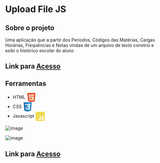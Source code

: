 # Upload File JS
## Sobre o projeto
Uma aplicação que a partir dos Períodos, Códigos das Matérias, Cargas Horárias, Frequências e Notas vindas de um arquivo de texto constroi e exibi o histórico escolar do aluno 

## Link para [Acesso](https://athena272.github.io/upload-file-js/)

## Ferramentas 

- HTML <img align="center" alt="Gui-HTML" height="30" width="30" src="https://raw.githubusercontent.com/devicons/devicon/master/icons/html5/html5-original.svg">
- CSS <img align="center" alt="Gui-CSS" height="30" width="30" src="https://raw.githubusercontent.com/devicons/devicon/master/icons/css3/css3-original.svg">
- Javascript <img align="center" alt="Gui-Js" height="30" width="30" src="https://raw.githubusercontent.com/devicons/devicon/master/icons/javascript/javascript-plain.svg"> 
 
![image](https://user-images.githubusercontent.com/58920070/202988309-179b9d96-6811-43e5-9e0d-f64f3ea07535.png)

![image](https://user-images.githubusercontent.com/58920070/202988473-998767ea-d552-4a6e-82c4-867fad15ee4a.png)

## Link para [Acesso](https://athena272.github.io/upload-file-js/)
